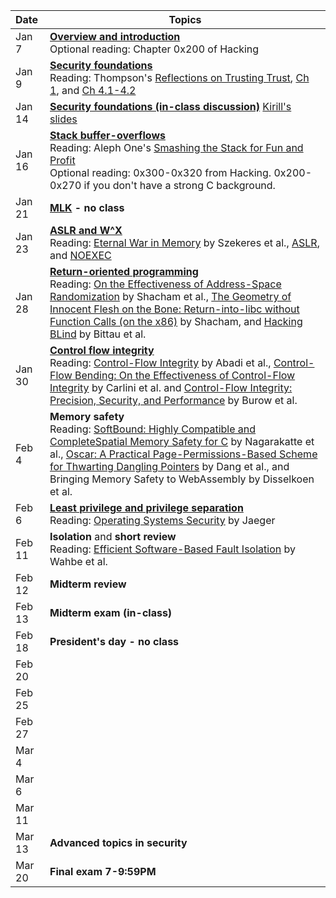 **Date**   | <center>**Topics**</center>
:----------|:--------------------------------
Jan  7     | [**Overview and introduction**](slides/lecture1.pdf) <br/> Optional reading: Chapter 0x200 of Hacking
Jan  9     | [**Security foundations**](slides/lecture2.pdf) <br/> Reading: Thompson's [Reflections on Trusting Trust](papers/thompson.pdf), [Ch 1](https://www.cl.cam.ac.uk/~rja14/Papers/SEv2-c01.pdf), and [Ch 4.1-4.2](https://www.cl.cam.ac.uk/~rja14/Papers/SEv2-c04.pdf)
Jan 14     | [**Security foundations (in-class discussion)**](slides/lecture3.pdf) [Kirill's slides](https://cseweb.ucsd.edu/classes/fa17/cse127-b/lec2.pdf)
Jan 16     | [**Stack buffer-overflows**](slides/lecture4.pdf) <br/> Reading: Aleph One's [Smashing the Stack for Fun and Profit](http://phrack.org/issues/49/14.html#article) <br/> Optional reading: 0x300-0x320 from Hacking. 0x200-0x270 if you don't have a strong C background.
Jan 21     | **[MLK](https://en.wikipedia.org/wiki/Martin_Luther_King_Jr.) - no class**
Jan 23     | [**ASLR and W^X**](slides/lecture5.pdf) <br/> Reading: [Eternal War in Memory](papers/eternal-war-in-memory.pdf) by Szekeres et al., [ASLR](https://pax.grsecurity.net/docs/aslr.txt), and [NOEXEC](https://pax.grsecurity.net/docs/noexec.txt)
Jan 28     | [**Return-oriented programming**](slides/lecture6.pdf) <br/> Reading: [On the Effectiveness of Address-Space Randomization](papers/shacham:aslr.pdf) by Shacham et al., [The Geometry of Innocent Flesh on the Bone: Return-into-libc without Function Calls (on the x86)](papers/shacham:rop.pdf) by Shacham, and [Hacking BLind](papers/bittau:brop.pdf) by Bittau et al.
Jan 30     | [**Control flow integrity**](slides/lecture7.pdf) <br/> Reading: [Control-Flow Integrity](papers/abadi:cfi.pdf) by Abadi et al., [Control-Flow Bending: On the Effectiveness of Control-Flow Integrity](papers/carlini:cfb.pdf) by Carlini et al. and [Control-Flow Integrity: Precision, Security, and Performance](papers/burow:cfi.pdf) by Burow et al. 
Feb  4     | **Memory safety** <br/> Reading: [SoftBound: Highly Compatible and CompleteSpatial Memory Safety for C](papers/softbound.pdf) by Nagarakatte et al., [Oscar: A Practical Page-Permissions-Based Scheme for Thwarting Dangling Pointers](papers/dang:oscar.pdf) by Dang et al., and Bringing Memory Safety to WebAssembly by Disselkoen et al.
Feb  6     | [**Least privilege and privilege separation**](slides/lecture9.pdf) <br/> Reading: [Operating Systems Security](papers/ossecurity.pdf) by Jaeger
Feb 11     | **Isolation** and **short review** <br/> Reading: [Efficient Software-Based Fault Isolation](papers/wahbe:sfi.pdf) by Wahbe et al.
Feb 12     | **Midterm review**
Feb 13     | **Midterm exam (in-class)**
Feb 18     | **President's day - no class**
Feb 20     |
Feb 25     |
Feb 27     |
Mar  4     |
Mar  6     |
Mar 11     | 
Mar 13     | **Advanced topics in security**
Mar 20     | **Final exam 7-9:59PM**

<!--
-->

<!--
Jan 14     | **Low Level Security 1: Buffer Overflows**
Jan 16     | **Low Level Security 2: Format String, Shellcode, Stack Protection**
Jan 21     | **[MLK](https://en.wikipedia.org/wiki/Martin_Luther_King_Jr.) - no class**
Jan 23     | **Low Level Security 3: Integer Overflow, ROP, CFI**
Jan 28     | **Low Level Security 4: Heap Attacks**
Jan 30     | **Crypto 1**
Feb  4     | **Crypto 2: PKI and Side Channels**
Feb  6     | **Midterm?**
Feb 11     | **User Authentication**
Feb 13     | **System Security 1**
Feb 18     | **President's Day - no class**
Feb 20     | **System Security 2**
Feb 25     | **Web Security 1**
Feb 27     | **Web Security 2**
Mar  4     | **Network Security 1**
Mar  6     | **Network Security 2**
Mar 11     | **Fun stuff 1**
Mar 13     | **Fun stuff 2**
Mar 20     | **Final Exam**
-->
